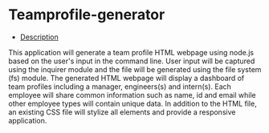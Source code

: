 # Teamprofile-generator

* [Description]()

This application will generate a team profile HTML webpage using node.js based on the user's input in the command line. User input will be captured using the inquirer module and the file will be generated using the file system (fs) module. The generated HTML webpage will display a dashboard of team profiles including a manager, engineers(s) and intern(s). Each employee will share common information such as name, id and email while other employee types will contain unique data. In addition to the HTML file, an existing CSS file will stylize all elements and provide a responsive application.

